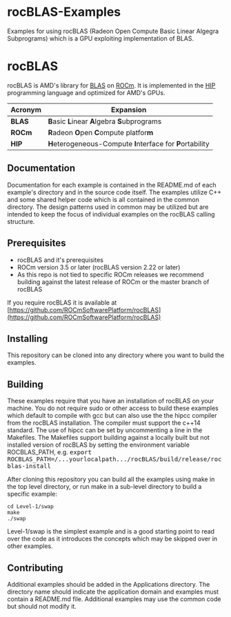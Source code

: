 # rocBLAS-Examples
Examples for using rocBLAS (Radeon Open Compute Basic Linear Algegra Subprograms) which is a GPU exploiting implementation of BLAS. 

# rocBLAS
rocBLAS is AMD's library for [BLAS](http://www.netlib.org/blas/) on [ROCm](https://rocm.github.io/install.html). 
It is implemented in the [HIP](https://github.com/ROCm-Developer-Tools/HIP) 
programming language and optimized for AMD's GPUs.

|Acronym      | Expansion                                                   |
|-------------|-------------------------------------------------------------|
|**BLAS**     | **B**asic **L**inear **A**lgebra **S**ubprograms            |
|**ROCm**     | **R**adeon **O**pen **C**ompute platfor**m**                |
|**HIP**      | **H**eterogeneous-Compute **I**nterface for **P**ortability |

## Documentation
Documentation for each example is contained in the README.md of each example's directory and in the source code itself.
The examples utilize C++ and some shared helper code which is all contained in the common directory.   The design patterns used in common may be utilized but are intended to keep the focus of individual examples on the rocBLAS calling structure.

## Prerequisites
* rocBLAS and it's prerequisites 
* ROCm version 3.5 or later (rocBLAS version 2.22 or later)
* As this repo is not tied to specific ROCm releases we recommend building against the latest release of ROCm or the master branch of rocBLAS

If you require rocBLAS it is available at
[https://github.com/ROCmSoftwarePlatform/rocBLAS](https://github.com/ROCmSoftwarePlatform/rocBLAS)

## Installing
This repository can be cloned into any directory where you want to build the examples. 

## Building
These examples require that you have an installation of rocBLAS on your machine.  You do not require sudo or other access to build these examples which default to compile with gcc but can also use the the hipcc compiler from the rocBLAS installation.  The compiler must support the c++14 standard. The use of hipcc can be set by uncommenting a line in the Makefiles.  The Makefiles support building against a locally built but not installed version of rocBLAS by setting the environment variable ROCBLAS_PATH, e.g.
<tt>export ROCBLAS_PATH=/...yourlocalpath.../rocBLAS/build/release/rocblas-install</tt>

After cloning this repository you can build all the examples using make in the top level directory, or run make in a sub-level directory to build a specific example:

    cd Level-1/swap 
    make
    ./swap

Level-1/swap is the simplest example and is a good starting point to read over the code as it introduces the concepts which may be skipped over in other examples.

## Contributing
Additional examples should be added in the Applications directory.  The directory name should indicate the application domain and examples must contain a README.md file.   Additional examples may use the common code but should not modify it.  

